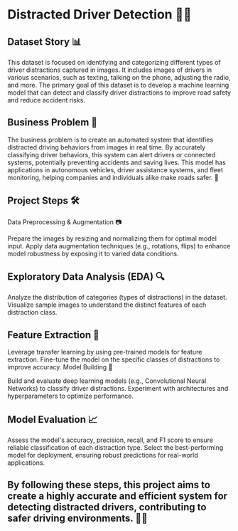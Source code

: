 # Distracted Driver Detection 🚗💥

## Dataset Story 📊
This dataset is focused on identifying and categorizing different types of driver distractions captured in images. It includes images of drivers in various scenarios, such as texting, talking on the phone, adjusting the radio, and more. The primary goal of this dataset is to develop a machine learning model that can detect and classify driver distractions to improve road safety and reduce accident risks.

## Business Problem 💼
The business problem is to create an automated system that identifies distracted driving behaviors from images in real time. By accurately classifying driver behaviors, this system can alert drivers or connected systems, potentially preventing accidents and saving lives. This model has applications in autonomous vehicles, driver assistance systems, and fleet monitoring, helping companies and individuals alike make roads safer. 🌟

## Project Steps 🛠️
Data Preprocessing & Augmentation 📷

Prepare the images by resizing and normalizing them for optimal model input.
Apply data augmentation techniques (e.g., rotations, flips) to enhance model robustness by exposing it to varied data conditions.

## Exploratory Data Analysis (EDA) 🔍

Analyze the distribution of categories (types of distractions) in the dataset.
Visualize sample images to understand the distinct features of each distraction class.

## Feature Extraction 🔧

Leverage transfer learning by using pre-trained models for feature extraction.
Fine-tune the model on the specific classes of distractions to improve accuracy.
Model Building 🤖

Build and evaluate deep learning models (e.g., Convolutional Neural Networks) to classify driver distractions.
Experiment with architectures and hyperparameters to optimize performance.

## Model Evaluation 📈

Assess the model's accuracy, precision, recall, and F1 score to ensure reliable classification of each distraction type.
Select the best-performing model for deployment, ensuring robust predictions for real-world applications.

## By following these steps, this project aims to create a highly accurate and efficient system for detecting distracted drivers, contributing to safer driving environments. 🌟💼
